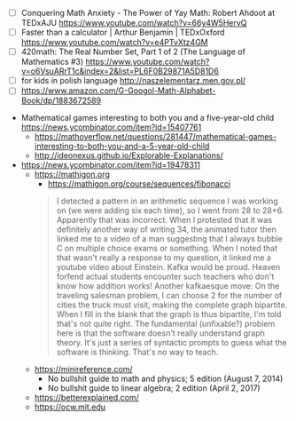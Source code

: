 - [ ] Conquering Math Anxiety - The Power of Yay Math: Robert Ahdoot at TEDxAJU https://www.youtube.com/watch?v=66y4W5HervQ
- [ ] Faster than a calculator | Arthur Benjamin | TEDxOxford https://www.youtube.com/watch?v=e4PTvXtz4GM
- [ ] 420math: The Real Number Set, Part 1 of 2 (The Language of Mathematics #3) https://www.youtube.com/watch?v=o6VsuARrT1c&index=2&list=PL6F0B29871A5D81D6
- [ ] for kids in polish language http://naszelementarz.men.gov.pl/
- [ ] https://www.amazon.com/G-Googol-Math-Alphabet-Book/dp/1883672589
- Mathematical games interesting to both you and a five-year-old child https://news.ycombinator.com/item?id=15407761
  - https://mathoverflow.net/questions/281447/mathematical-games-interesting-to-both-you-and-a-5-year-old-child
  - http://ideonexus.github.io/Explorable-Explanations/
- https://news.ycombinator.com/item?id=19478311
  - https://mathigon.org
    - https://mathigon.org/course/sequences/fibonacci
    >I detected a pattern in an arithmetic sequence I was working on (we were adding six each time), so I went from 28 to 28+6. Apparently that was incorrect. When I protested that it was definitely another way of writing 34, the animated tutor then linked me to a video of a man suggesting that I always bubble C on multiple choice exams or something. When I noted that that wasn't really a response to my question, it linked me a youtube video about Einstein.
    >Kafka would be proud. Heaven forfend actual students encounter such teachers who don't know how addition works!
    > Another kafkaesque move: On the traveling salesman problem, I can choose 2 for the number of cities the truck must visit, making the complete graph bipartite. When I fill in the blank that the graph is thus bipartite, I'm told that's not quite right. The fundamental (unfixable?) problem here is that the software doesn't really understand graph theory. It's just a series of syntactic prompts to guess what the software is thinking. That's no way to teach.
  - https://minireference.com/
    - No bullshit guide to math and physics; 5 edition (August 7, 2014)
	- No bullshit guide to linear algebra; 2 edition (April 2, 2017)
  - https://betterexplained.com/
  - https://ocw.mit.edu
